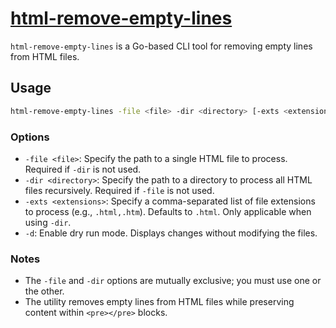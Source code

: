 # [html-remove-empty-lines](https://github.com/ryanburnette/go-html-remove-empty-lines)

`html-remove-empty-lines` is a Go-based CLI tool for removing empty lines from HTML files.

## Usage

```bash
html-remove-empty-lines -file <file> -dir <directory> [-exts <extensions>] [-d]
```

### Options

-   `-file <file>`: Specify the path to a single HTML file to process. Required if `-dir` is not used.
-   `-dir <directory>`: Specify the path to a directory to process all HTML files recursively. Required if `-file` is not used.
-   `-exts <extensions>`: Specify a comma-separated list of file extensions to process (e.g., `.html,.htm`). Defaults to `.html`. Only applicable when using `-dir`.
-   `-d`: Enable dry run mode. Displays changes without modifying the files.

### Notes

-   The `-file` and `-dir` options are mutually exclusive; you must use one or the other.
-   The utility removes empty lines from HTML files while preserving content within `<pre></pre>` blocks.
